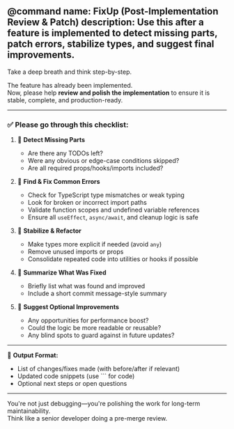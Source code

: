 @command
name: FixUp (Post-Implementation Review & Patch)
description: Use this after a feature is implemented to detect missing parts, patch errors, stabilize types, and suggest final improvements.
---

Take a deep breath and think step-by-step.

The feature has already been implemented.  
Now, please help **review and polish the implementation** to ensure it is stable, complete, and production-ready.

---

### ✅ Please go through this checklist:

1. 🧩 **Detect Missing Parts**
   - Are there any TODOs left?
   - Were any obvious or edge-case conditions skipped?
   - Are all required props/hooks/imports included?

2. 🐞 **Find & Fix Common Errors**
   - Check for TypeScript type mismatches or weak typing
   - Look for broken or incorrect import paths
   - Validate function scopes and undefined variable references
   - Ensure all `useEffect`, `async/await`, and cleanup logic is safe

3. 🔐 **Stabilize & Refactor**
   - Make types more explicit if needed (avoid `any`)
   - Remove unused imports or props
   - Consolidate repeated code into utilities or hooks if possible

4. 📄 **Summarize What Was Fixed**
   - Briefly list what was found and improved
   - Include a short commit message-style summary

5. 🚀 **Suggest Optional Improvements**
   - Any opportunities for performance boost?
   - Could the logic be more readable or reusable?
   - Any blind spots to guard against in future updates?

---

📌 **Output Format:**
- List of changes/fixes made (with before/after if relevant)
- Updated code snippets (use ``` for code)
- Optional next steps or open questions

---

You're not just debugging—you're polishing the work for long-term maintainability.  
Think like a senior developer doing a pre-merge review.